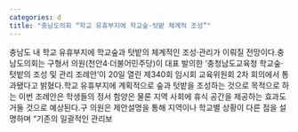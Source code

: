 ```yaml
---
categories: d
title: "충남도의회 “학교 유휴부지에 학교숲·텃밭 체계적 조성”"
---
```

충남도 내 학교 유휴부지에 학교숲과 텃밭의 체계적인 조성·관리가 이뤄질 전망이다.충남도의회는 구형서 의원(천안4·더불어민주당)이 대표 발의한 ‘충청남도교육청 학교숲·텃밭의 조성 및 관리 조례안’이 20일 열린 제340회 임시회 교육위원회 2차 회의에서 통과됐다고 밝혔다.학교 유휴부지에 계획적으로 숲과 텃밭을 조성하는 것으로 목적으로 하는 이번 조례안은 학생들의 정서 함양은 물론 지역 사회에 휴식 공간을 제공하는 효과도 거둘 것으로 예상된다.구 의원은 제안설명을 통해 지역이나 학교별 상황이 다른 점을 설명하며 “기존의 일괄적인 관리보